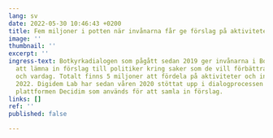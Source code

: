 ```yaml
---
lang: sv
date: 2022-05-30 10:46:43 +0200
title: Fem miljoner i potten när invånarna får ge förslag på aktiviteter i Botkyrka
image: ''
thumbnail: ''
excerpt: ''
ingress-text: Botkyrkadialogen som pågått sedan 2019 ger invånarna i Botkyrka möjlighet
  att lämna in förslag till politiker kring saker som de vill förbättra i sin stadsdel
  och vardag. Totalt finns 5 miljoner att fördela på aktiviteter och insatser under
  2022. Digidem Lab har sedan våren 2020 stöttat upp i dialogprocessen genom den digitala
  plattformen Decidim som används för att samla in förslag.
links: []
ref: ''
published: false

---
```

